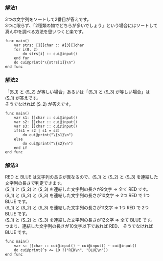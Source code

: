 ### 解法1
3つの文字列をソートして2番目が答えです。  
3つに限らず、「2種類の物でどちらが多いでしょう」という場合にはソートして真ん中を調べる方法を思いつくと楽です。

```Kuin
func main()
	var strs: [][]char :: #[3][]char
	for i(0, 2)
		do strs[i] :: cui@input()
	end for
	do cui@print("\{strs[1]}\n")
end func
```

### 解法2
「\(S_1\) と \(S_2\) が等しい場合」あるいは「\(S_1\) と \(S_3\) が等しい場合」は \(S_1\) が答えです。  
そうでなければ \(S_2\) が答えです。

```Kuin
func main()
	var s1: []char :: cui@input()
	var s2: []char :: cui@input()
	var s3: []char :: cui@input()
	if(s1 = s2 | s1 = s3)
		do cui@print("\{s1}\n")
	else
		do cui@print("\{s2}\n")
	end if
end func
```

### 解法3
RED と BLUE は文字列の長さが異なるので、\(S_1\) と \(S_2\) と \(S_3\) を連結した文字列の長さで判定できます。  
\(S_1\) と \(S_2\) と \(S_3\) を連結した文字列の長さが9文字 ⇒ 全て RED です。  
\(S_1\) と \(S_2\) と \(S_3\) を連結した文字列の長さが10文字 ⇒ 2つ RED で 1つ BLUE です。  
\(S_1\) と \(S_2\) と \(S_3\) を連結した文字列の長さが11文字 ⇒ 1つ RED で 2つ BLUE です。  
\(S_1\) と \(S_2\) と \(S_3\) を連結した文字列の長さが12文字 ⇒ 全て BLUE です。  
つまり、連結した文字列の長さが10文字以下であれば RED、 そうでなければ BLUE です。

```Kuin
func main()
	var s: []char :: cui@input() ~ cui@input() ~ cui@input()
	do cui@print(^s <= 10 ?("RED\n", "BLUE\n"))
end func
```